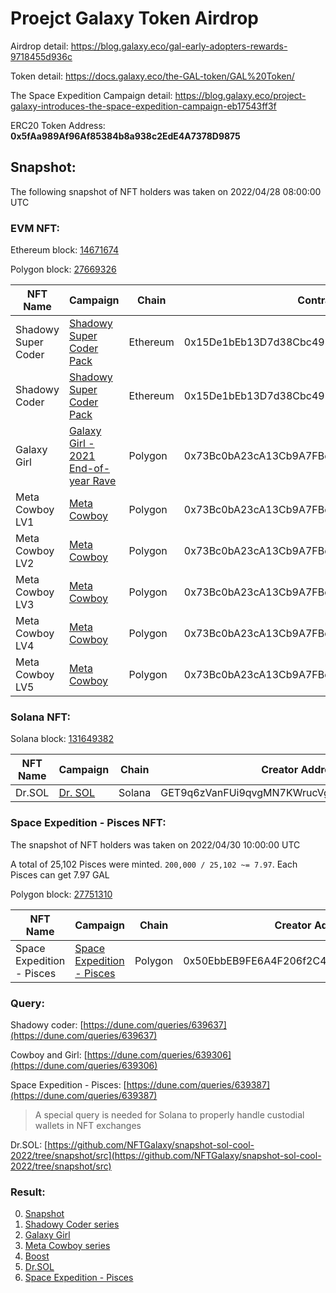 # Proejct Galaxy Token Airdrop

Airdrop detail: https://blog.galaxy.eco/gal-early-adopters-rewards-9718455d936c

Token detail: https://docs.galaxy.eco/the-GAL-token/GAL%20Token/

The Space Expedition Campaign detail: https://blog.galaxy.eco/project-galaxy-introduces-the-space-expedition-campaign-eb17543ff3f

ERC20 Token Address: **0x5fAa989Af96Af85384b8a938c2EdE4A7378D9875**

## Snapshot:

The following snapshot of NFT holders was taken on 2022/04/28 08:00:00 UTC

### EVM NFT:

Ethereum block: [14671674](https://etherscan.io/block/14671674)

Polygon block: [27669326](https://polygonscan.com/block/27669326)

| NFT Name            | Campaign                                                                             | Chain    | Contract                                     | Contract Type | GAL |
| ------------------- | ------------------------------------------------------------------------------------ | -------- | -------------------------------------------- | ------------- | --- |
| Shadowy Super Coder | [Shadowy Super Coder Pack](https://galaxy.eco/galaxy/campaign/GCxMoUUmZu)            | Ethereum | 0x15De1bEb13D7d38Cbc493D3ecbC0c7650E715C22   | ERC1155       | 200 |
| Shadowy Coder       | [Shadowy Super Coder Pack](https://galaxy.eco/galaxy/campaign/GCxMoUUmZu)            | Ethereum | 0x15De1bEb13D7d38Cbc493D3ecbC0c7650E715C22   | ERC1155       | 100 |
| Galaxy Girl         | [Galaxy Girl - 2021 End-of-year Rave](https://galaxy.eco/galaxy/campaign/GCts8UUAPJ) | Polygon  | 0x73Bc0bA23cA13Cb9A7FBeda5F661562EF985155E   | ERC721        | 250 |
| Meta Cowboy LV1     | [Meta Cowboy](https://galaxy.eco/galaxy/campaign/GCMDXUUhhb)                         | Polygon  | 0x73Bc0bA23cA13Cb9A7FBeda5F661562EF985155E   | ERC721        | 200 |
| Meta Cowboy LV2     | [Meta Cowboy](https://galaxy.eco/galaxy/campaign/GCMDXUUhhb)                         | Polygon  | 0x73Bc0bA23cA13Cb9A7FBeda5F661562EF985155E   | ERC721        | 200 |
| Meta Cowboy LV3     | [Meta Cowboy](https://galaxy.eco/galaxy/campaign/GCMDXUUhhb)                         | Polygon  | 0x73Bc0bA23cA13Cb9A7FBeda5F661562EF985155E   | ERC721        | 200 |
| Meta Cowboy LV4     | [Meta Cowboy](https://galaxy.eco/galaxy/campaign/GCMDXUUhhb)                         | Polygon  | 0x73Bc0bA23cA13Cb9A7FBeda5F661562EF985155E   | ERC721        | 200 |
| Meta Cowboy LV5     | [Meta Cowboy](https://galaxy.eco/galaxy/campaign/GCMDXUUhhb)                         | Polygon  | 0x73Bc0bA23cA13Cb9A7FBeda5F661562EF985155E   | ERC721        | 200 |

### Solana NFT:

Solana block: [131649382](https://solscan.io/block/131649382)

| NFT Name | Campaign                                                 | Chain  | Creator Address                              | GAL |
| -------- | -------------------------------------------------------- | ------ | -------------------------------------------- | --- |
| Dr.SOL   | [Dr. SOL](https://galaxy.eco/solana/campaign/GCe4SUUhRz) | Solana | GET9q6zVanFUi9qvgMN7KWrucVg56RRZt2Upe3pMbWwq | 30  |


### Space Expedition - Pisces NFT:

The snapshot of NFT holders was taken on 2022/04/30 10:00:00 UTC

A total of 25,102 Pisces were minted. `200,000 / 25,102 ~= 7.97`. Each Pisces can get 7.97 GAL

Polygon block: [27751310](https://polygonscan.com/block/27751310)

| NFT Name | Campaign                                                 | Chain  | Creator Address                              | GAL |
| -------- | -------------------------------------------------------- | ------ | -------------------------------------------- | --- |
| Space Expedition - Pisces  | [Space Expedition - Pisces](https://galaxy.eco/galaxy/campaign/GCDtiUUxFw) | Polygon | 0x50EbbEB9FE6A4F206f2C44f1E36748400b0B774A | 7.97  |


### Query:

Shadowy coder: [https://dune.com/queries/639637](https://dune.com/queries/639637)

Cowboy and Girl: [https://dune.com/queries/639306](https://dune.com/queries/639306)

Space Expedition - Pisces: [https://dune.com/queries/639387](https://dune.com/queries/639387)

> A special query is needed for Solana to properly handle custodial wallets in NFT exchanges

Dr.SOL: [https://github.com/NFTGalaxy/snapshot-sol-cool-2022/tree/snapshot/src](https://github.com/NFTGalaxy/snapshot-sol-cool-2022/tree/snapshot/src)

### Result:

0. [Snapshot](snapshot/snapshot.csv)
1. [Shadowy Coder series](snapshot/shadowy-coder.csv)
2. [Galaxy Girl](snapshot/galaxy-girl.csv)
3. [Meta Cowboy series](snapshot/meta-cowboy.csv)
4. [Boost](snapshot/boost.csv)
5. [Dr.SOL](snapshot/dr-sol.csv)
6. [Space Expedition - Pisces](snapshot/pisces.csv)

